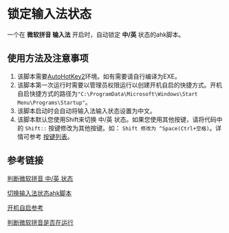 # 锁定输入法状态

一个在 **微软拼音 输入法** 开启时，自动锁定 **中/英** 状态的ahk脚本。

## 使用方法及注意事项

1. 该脚本需要[AutoHotKey2](https://www.autohotkey.com/download/ahk-v2.exe)环境。如有需要请自行编译为EXE。
2. 该脚本第一次运行时需要以管理员权限运行以创建开机自启的快捷方式。开机自启快捷方式的路径为```"C:\ProgramData\Microsoft\Windows\Start Menu\Programs\Startup"```。
3. 该脚本启动时会自动将输入法输入状态设置为中文。
4. 该脚本默认您使用Shift来切换 中/英 状态。如果您使用其他按键，请将代码中的
```Shift::```
按键修改为其他按键。如：
```Shift 修改为 ^Space(Ctrl+空格)```。详情可参考 [按键列表](https://wyagd001.github.io/v2/docs/KeyList.htm)。

## 参考链接

[判断微软拼音 中/英 状态](https://blog.csdn.net/wu837449776/article/details/115496353)

[切换输入法状态ahk脚本](https://gist.github.com/maokwen/4d99f5c0aa2e7c0c114c708b03fb73ae)

[开机自启参考](https://blog.csdn.net/liuyukuan/article/details/127557206)

[判断微软拼音是否在运行](https://stackoverflow.com/questions/64280975)